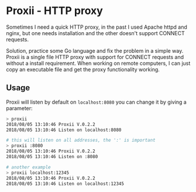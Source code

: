 # Proxii - HTTP proxy

Sometimes I need a quick HTTP proxy, in the past I used Apache httpd and nginx,
but one needs installation and the other doesn't support CONNECT requests.

Solution, practice some Go language and fix the problem in a simple way. Proxii
is a single file HTTP proxy with support for CONNECT requests and without a
install requirement. When working on remote computers, I can just copy an
executable file and get the proxy functionality working.

## Usage

Proxii will listen by default on `localhost:8080` you can change it by giving a
parameter:

```sh
> proxii
2018/08/05 13:10:46 Proxii V.0.2.2
2018/08/05 13:10:46 Listen on localhost:8080

# this will listen on all addresses, the ':' is important
> proxii :8080
2018/08/05 13:10:46 Proxii V.0.2.2
2018/08/05 13:10:46 Listen on :8080

# another example
> proxii localhost:12345
2018/08/05 13:10:46 Proxii V.0.2.2
2018/08/05 13:10:46 Listen on localhost:12345
```

